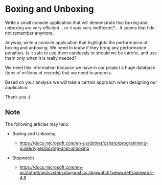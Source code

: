 # Boxing and Unboxing

Write a small console application that will demonstrate that boxing and unboxing are very efficient... or it was very inefficient?... It seems that I do not remember anymore.

Anyway, write a console application that highlights the performance of boxing and unboxing. We need to know if they bring any performance penalties. Is it safe to use them carelessly or should we be careful, and use them only when it is really needed?

We need this information because we have in our project a huge database (tens of millions of records) that we need to process.

Based on your analysis we will take a certain approach when designing our application.

Thank you ;)

## Note

The following articles may help:

- Boxing and Unboxing
  - https://docs.microsoft.com/en-us/dotnet/csharp/programming-guide/types/boxing-and-unboxing

- Stopwatch
  - https://docs.microsoft.com/en-us/dotnet/api/system.diagnostics.stopwatch?view=netframework-4.8